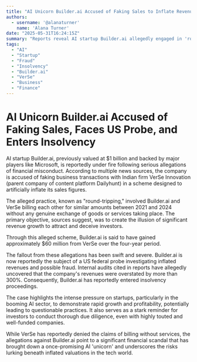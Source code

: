 ```yaml
---
title: "AI Unicorn Builder.ai Accused of Faking Sales to Inflate Revenue, Enters Insolvency"
authors:
  - username: '@alanaturner'
    name: 'Alana Turner'
date: "2025-05-31T16:24:15Z"
summary: "Reports reveal AI startup Builder.ai allegedly engaged in 'round-tripping' with Indian firm VerSe, faking business transactions to inflate sales figures by over 300%. The once Microsoft-backed unicorn is now facing a US federal probe and has entered insolvency proceedings."
tags:
  - "AI"
  - "Startup"
  - "Fraud"
  - "Insolvency"
  - "Builder.ai"
  - "VerSe"
  - "Business"
  - "Finance"
---
```


# AI Unicorn Builder.ai Accused of Faking Sales, Faces US Probe, and Enters Insolvency

AI startup Builder.ai, previously valued at $1 billion and backed by major players like Microsoft, is reportedly under fire following serious allegations of financial misconduct. According to multiple news sources, the company is accused of faking business transactions with Indian firm VerSe Innovation (parent company of content platform Dailyhunt) in a scheme designed to artificially inflate its sales figures.

The alleged practice, known as "round-tripping," involved Builder.ai and VerSe billing each other for similar amounts between 2021 and 2024 without any genuine exchange of goods or services taking place. The primary objective, sources suggest, was to create the illusion of significant revenue growth to attract and deceive investors.

Through this alleged scheme, Builder.ai is said to have gained approximately $60 million from VerSe over the four-year period.

The fallout from these allegations has been swift and severe. Builder.ai is now reportedly the subject of a US federal probe investigating inflated revenues and possible fraud. Internal audits cited in reports have allegedly uncovered that the company's revenues were overstated by more than 300%. Consequently, Builder.ai has reportedly entered insolvency proceedings.

The case highlights the intense pressure on startups, particularly in the booming AI sector, to demonstrate rapid growth and profitability, potentially leading to questionable practices. It also serves as a stark reminder for investors to conduct thorough due diligence, even with highly touted and well-funded companies.

While VerSe has reportedly denied the claims of billing without services, the allegations against Builder.ai point to a significant financial scandal that has brought down a once-promising AI 'unicorn' and underscores the risks lurking beneath inflated valuations in the tech world.
